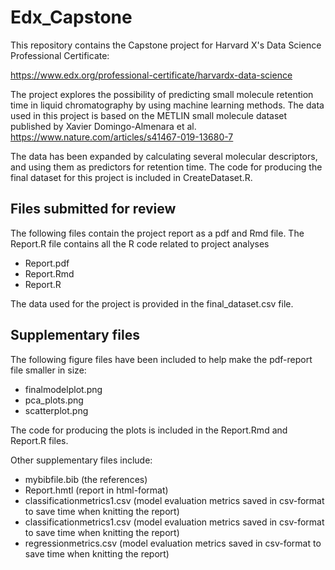 # Edx_Capstone

This repository contains the Capstone project for Harvard X's Data Science Professional Certificate:

<https://www.edx.org/professional-certificate/harvardx-data-science>

The project explores the possibility of predicting small molecule retention time in liquid chromatography by using machine learning methods.
The data used in this project is based on the METLIN small molecule dataset published by Xavier Domingo-Almenara et al.
<https://www.nature.com/articles/s41467-019-13680-7>

The data has been expanded by calculating several molecular descriptors, and using them as predictors for retention time.
The code for producing the final dataset for this project is included in CreateDataset.R.

## Files submitted for review

The following files contain the project report as a pdf and Rmd file. The Report.R file contains all the R code related to project analyses

* Report.pdf
* Report.Rmd
* Report.R

The data used for the project is provided in the final_dataset.csv file.

## Supplementary files

The following figure files have been included to help make the pdf-report file smaller in size:

* finalmodelplot.png
* pca_plots.png
* scatterplot.png

The code for producing the plots is included in the Report.Rmd and Report.R files.

Other supplementary files include:

* mybibfile.bib (the references)
* Report.hmtl (report in html-format)
* classificationmetrics1.csv (model evaluation metrics saved in csv-format to save time when knitting the report) 
* classificationmetrics1.csv (model evaluation metrics saved in csv-format to save time when knitting the report)
* regressionmetrics.csv (model evaluation metrics saved in csv-format to save time when knitting the report)
